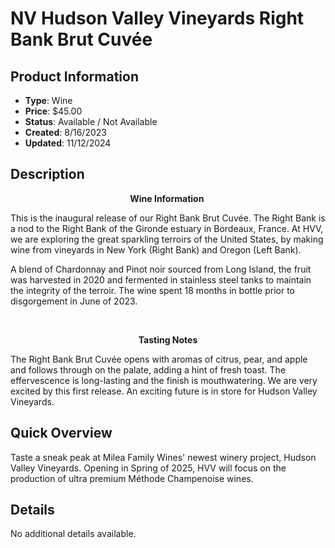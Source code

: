 # NV Hudson Valley Vineyards Right Bank Brut Cuvée

## Product Information
- **Type**: Wine
- **Price**: $45.00
- **Status**: Available / Not Available
- **Created**: 8/16/2023
- **Updated**: 11/12/2024

## Description
<p style="text-align: center;"><strong>Wine Information&nbsp;</strong></p>
<p>This is the inaugural release of our Right Bank Brut Cuv&eacute;e. The Right Bank is a nod to the Right Bank of the Gironde estuary in Bordeaux, France. At HVV, we are exploring the great sparkling terroirs of the United States, by making wine from vineyards in New York (Right Bank) and Oregon (Left Bank).&nbsp;&nbsp;</p>
<p style="text-align: left;">A blend of Chardonnay and Pinot noir sourced from Long Island, the fruit was harvested in 2020 and fermented in stainless steel tanks to maintain the integrity of the terroir. The wine spent 18 months in bottle prior to disgorgement in June of 2023.&nbsp;&nbsp;</p>
<p style="text-align: center;">&nbsp;</p>
<p style="text-align: center;"><strong>Tasting Notes</strong></p>
<p>The Right Bank Brut Cuv&eacute;e opens with aromas of citrus, pear, and apple and follows through on the palate, adding a hint of fresh toast. The effervescence is long-lasting and the finish is mouthwatering. We are very excited by this first release. An exciting future is in store for Hudson Valley Vineyards.&nbsp;</p>

## Quick Overview
Taste a sneak peak at Milea Family Wines' newest winery project, Hudson Valley Vineyards.  Opening in Spring of 2025, HVV will focus on the production of ultra premium Méthode Champenoise wines.

## Details
No additional details available.
